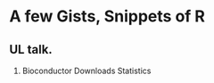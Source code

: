 # A few Gists, Snippets of R 



## UL talk. 
1. Bioconductor Downloads Statistics

<script src="https://gist.github.com/aedin/4bc4644318ecb40ba43af08de7ace833.js"></script>
